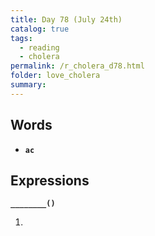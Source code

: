 ```yaml
---
title: Day 78 (July 24th)
catalog: true
tags: 
  - reading
  - cholera
permalink: /r_cholera_d78.html
folder: love_cholera
summary: 
---
```


## Words

-   <b data-toggle="tooltip" data-original-title="{{site.data.glossary.ac}}">`ac`</b>



## Expressions

<b data-toggle="tooltip" data-original-title="{{site.data.answers.78_a}}">`________()`</b>

1.  